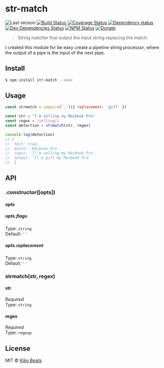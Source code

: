 # str-match

![Last version](https://img.shields.io/github/tag/Kikobeats/str-match.svg?style=flat-square)
[![Build Status](https://img.shields.io/travis/Kikobeats/str-match/master.svg?style=flat-square)](https://travis-ci.org/Kikobeats/str-match)
[![Coverage Status](https://img.shields.io/coveralls/Kikobeats/str-match.svg?style=flat-square)](https://coveralls.io/github/Kikobeats/str-match)
[![Dependency status](https://img.shields.io/david/Kikobeats/str-match.svg?style=flat-square)](https://david-dm.org/Kikobeats/str-match)
[![Dev Dependencies Status](https://img.shields.io/david/dev/Kikobeats/str-match.svg?style=flat-square)](https://david-dm.org/Kikobeats/str-match#info=devDependencies)
[![NPM Status](https://img.shields.io/npm/dm/str-match.svg?style=flat-square)](https://www.npmjs.org/package/str-match)
[![Donate](https://img.shields.io/badge/donate-paypal-blue.svg?style=flat-square)](https://paypal.me/Kikobeats)

> String matcher that output the input string replacing the match.

I created this module for be easy create a pipeline string processor, where the output of a pipe is the input of the next pipe.

## Install

```bash
$ npm install str-match --save
```

## Usage

```js
const strmatch = require('.')({ replacement: 'gift' })

const str = "I'm selling my Macbook Pro"
const regex = /selling/i
const detection = strmatch(str, regex)

console.log(detection)
// {
//  test: true,
//  match: 'Macbook Pro',
//  input: 'I\'m selling my Macbook Pro',
//  output: 'I\'m gift my Macbook Pro'
//  }
```

## API

### .constructor([opts])

#### opts

##### opts.flags

Type: `string`<br>
Default: `''`

##### opts.replacement

Type: `string`<br>
Default: `''`

### strmatch(str, regex)

#### str

*Required*<br>
Type: `string`

#### regex

*Required*<br>
Type: `regexp`

## License

MIT © [Kiko Beats](https://github.com/Kikobeats).
